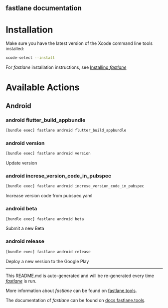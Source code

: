 fastlane documentation
----

# Installation

Make sure you have the latest version of the Xcode command line tools installed:

```sh
xcode-select --install
```

For _fastlane_ installation instructions, see [Installing _fastlane_](https://docs.fastlane.tools/#installing-fastlane)

# Available Actions

## Android

### android flutter_build_appbundle

```sh
[bundle exec] fastlane android flutter_build_appbundle
```



### android version

```sh
[bundle exec] fastlane android version
```

Update version

### android increse_version_code_in_pubspec

```sh
[bundle exec] fastlane android increse_version_code_in_pubspec
```

Increase version code from pubspec.yaml

### android beta

```sh
[bundle exec] fastlane android beta
```

Submit a new Beta

### android release

```sh
[bundle exec] fastlane android release
```

Deploy a new version to the Google Play

----

This README.md is auto-generated and will be re-generated every time [_fastlane_](https://fastlane.tools) is run.

More information about _fastlane_ can be found on [fastlane.tools](https://fastlane.tools).

The documentation of _fastlane_ can be found on [docs.fastlane.tools](https://docs.fastlane.tools).

